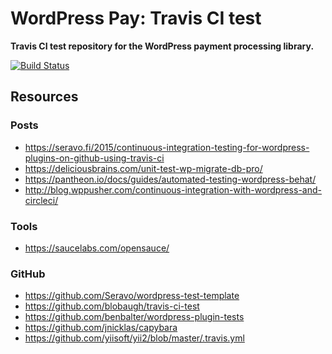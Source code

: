 # WordPress Pay: Travis CI test

**Travis CI test repository for the WordPress payment processing library.**

[![Build Status](https://travis-ci.org/wp-pay/travis-ci-test.svg?branch=develop)](https://travis-ci.org/wp-pay/travis-ci-test)

## Resources

### Posts

*	https://seravo.fi/2015/continuous-integration-testing-for-wordpress-plugins-on-github-using-travis-ci
*	https://deliciousbrains.com/unit-test-wp-migrate-db-pro/
*	https://pantheon.io/docs/guides/automated-testing-wordpress-behat/
*	http://blog.wppusher.com/continuous-integration-with-wordpress-and-circleci/

### Tools

*	https://saucelabs.com/opensauce/

### GitHub

*	https://github.com/Seravo/wordpress-test-template
*	https://github.com/blobaugh/travis-ci-test
*	https://github.com/benbalter/wordpress-plugin-tests
*	https://github.com/jnicklas/capybara
*	https://github.com/yiisoft/yii2/blob/master/.travis.yml
